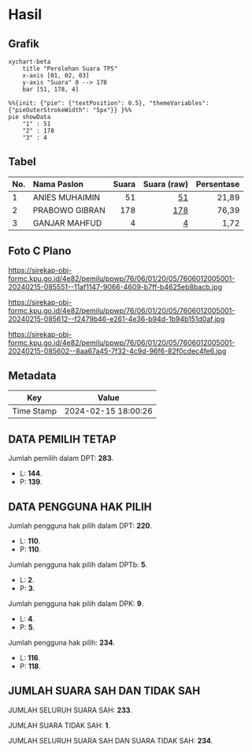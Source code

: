 # Hasil

## Grafik

```mermaid
xychart-beta
    title "Perolehan Suara TPS"
    x-axis [01, 02, 03]
    y-axis "Suara" 0 --> 178
    bar [51, 178, 4]
```

```mermaid
%%{init: {"pie": {"textPosition": 0.5}, "themeVariables": {"pieOuterStrokeWidth": "5px"}} }%%
pie showData
    "1" : 51
    "2" : 178
    "3" : 4
```

## Tabel

| No. | Nama Paslon    | Suara | Suara (raw) | Persentase |
|:--- |:-------------- | -----:| -----------:| ----------:|
| 1   | ANIES MUHAIMIN | 51    | [51][p-1]   | 21,89      |
| 2   | PRABOWO GIBRAN | 178   | [178][p-2]  | 76,39      |
| 3   | GANJAR MAHFUD  | 4     | [4][p-3]    | 1,72       |


[p-1]: https://github.com/gigit-pemilu/pemilu-2024-76-sulawesi-barat/blob/main/pilpres/hitung-suara/sub/76-sulawesi-barat/sub/06-mamuju-tengah/sub/01-tobadak/sub/2005-batu-parigi/sub/001-tps/sub/paslon-1.txt
[p-2]: https://github.com/gigit-pemilu/pemilu-2024-76-sulawesi-barat/blob/main/pilpres/hitung-suara/sub/76-sulawesi-barat/sub/06-mamuju-tengah/sub/01-tobadak/sub/2005-batu-parigi/sub/001-tps/sub/paslon-2.txt
[p-3]: https://github.com/gigit-pemilu/pemilu-2024-76-sulawesi-barat/blob/main/pilpres/hitung-suara/sub/76-sulawesi-barat/sub/06-mamuju-tengah/sub/01-tobadak/sub/2005-batu-parigi/sub/001-tps/sub/paslon-3.txt

## Foto C Plano

https://sirekap-obj-formc.kpu.go.id/4e82/pemilu/ppwp/76/06/01/20/05/7606012005001-20240215-085551--11af1147-9066-4609-b7ff-b4625eb8bacb.jpg

https://sirekap-obj-formc.kpu.go.id/4e82/pemilu/ppwp/76/06/01/20/05/7606012005001-20240215-085612--f2479b46-e261-4e36-b94d-1b94b151d0af.jpg

https://sirekap-obj-formc.kpu.go.id/4e82/pemilu/ppwp/76/06/01/20/05/7606012005001-20240215-085602--8aa67a45-7f32-4c9d-96f6-82f0cdec4fe6.jpg


## Metadata

| Key        | Value               |
| ---------- | ------------------- |
| Time Stamp | 2024-02-15 18:00:26 |


## DATA PEMILIH TETAP

Jumlah pemilih dalam DPT: **283**.
 * L: **144**.
 * P: **139**.

## DATA PENGGUNA HAK PILIH

Jumlah pengguna hak pilih dalam DPT: **220**.
 * L: **110**.
 * P: **110**.

Jumlah pengguna hak pilih dalam DPTb: **5**.
 * L: **2**.
 * P: **3**.

Jumlah pengguna hak pilih dalam DPK: **9**.
 * L: **4**.
 * P: **5**.

Jumlah pengguna hak pilih: **234**.
 * L: **116**.
 * P: **118**.

## JUMLAH SUARA SAH DAN TIDAK SAH

JUMLAH SELURUH SUARA SAH: **233**.

JUMLAH SUARA TIDAK SAH: **1**.

JUMLAH SELURUH SUARA SAH DAN SUARA TIDAK SAH: **234**.



